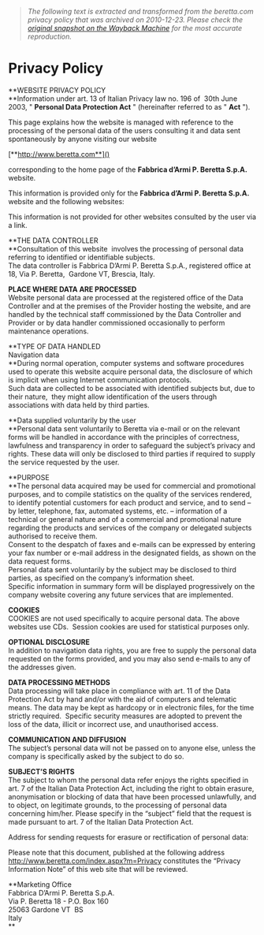 > *The following text is extracted and transformed from the beretta.com privacy policy that was archived on 2010-12-23. Please check the [original snapshot on the Wayback Machine](https://web.archive.org/web/20101223190022id_/http%3A//www.beretta.com/service-pages/privacy-policy/index.aspx%3Fm%3D53%26did%3D1385) for the most accurate reproduction.*

# Privacy Policy

**WEBSITE PRIVACY POLICY  
**Information under art. 13 of Italian Privacy law no. 196 of  30th June 2003, " **Personal Data Protection Act** " (hereinafter referred to as " **Act** ").

This page explains how the website is managed with reference to the processing of the personal data of the users consulting it and data sent spontaneously by anyone visiting our website

[**http://www.beretta.com**]()

corresponding to the home page of the **Fabbrica d’Armi P. Beretta S.p.A.** website.

This information is provided only for the **Fabbrica d’Armi P. Beretta S.p.A.** website and the following websites:

This information is not provided for other websites consulted by the user via a link.

**THE DATA CONTROLLER  
**Consultation of this website  involves the processing of personal data referring to identified or identifiable subjects.  
The data controller is Fabbrica D’Armi P. Beretta S.p.A., registered office at 18, Via P. Beretta,  Gardone VT, Brescia, Italy.

 **PLACE WHERE DATA ARE PROCESSED**  
Website personal data are processed at the registered office of the Data Controller and at the premises of the Provider hosting the website, and are handled by the technical staff commissioned by the Data Controller and Provider or by data handler commissioned occasionally to perform maintenance operations. 

**TYPE OF DATA HANDLED  
Navigation data  
**During normal operation, computer systems and software procedures used to operate this website acquire personal data, the disclosure of which is implicit when using Internet communication protocols.   
Such data are collected to be associated with identified subjects but, due to their nature,  they might allow identification of the users through associations with data held by third parties.

**Data supplied voluntarily by the user  
**Personal data sent voluntarily to Beretta via e-mail or on the relevant forms will be handled in accordance with the principles of correctness, lawfulness and transparency in order to safeguard the subject’s privacy and rights. These data will only be disclosed to third parties if required to supply the service requested by the user.

**PURPOSE  
**The personal data acquired may be used for commercial and promotional purposes, and to compile statistics on the quality of the services rendered, to identify potential customers for each product and service, and to send – by letter, telephone, fax, automated systems, etc. – information of a technical or general nature and of a commercial and promotional nature regarding the products and services of the company or delegated subjects authorised to receive them.  
Consent to the despatch of faxes and e-mails can be expressed by entering your fax number or e-mail address in the designated fields, as shown on the data request forms.   
Personal data sent voluntarily by the subject may be disclosed to third parties, as specified on the company’s information sheet.   
Specific information in summary form will be displayed progressively on the company website covering any future services that are implemented.

**COOKIES**  
COOKIES are not used specifically to acquire personal data. The above websites use CDs.  Session cookies are used for statistical purposes only.

**OPTIONAL DISCLOSURE**  
In addition to navigation data rights, you are free to supply the personal data requested on the forms provided, and you may also send e-mails to any of the addresses given.

**DATA PROCESSING METHODS**  
Data processing will take place in compliance with art. 11 of the Data Protection Act by hand and/or with the aid of computers and telematic means. The data may be kept as hardcopy or in electronic files, for the time strictly required.  Specific security measures are adopted to prevent the loss of the data, illicit or incorrect use, and unauthorised access.

**COMMUNICATION AND DIFFUSION**  
The subject’s personal data will not be passed on to anyone else, unless the company is specifically asked by the subject to do so.

**SUBJECT’S RIGHTS**  
The subject to whom the personal data refer enjoys the rights specified in art. 7 of the Italian Data Protection Act, including the right to obtain erasure, anonymisation or blocking of data that have been processed unlawfully, and to object, on legitimate grounds, to the processing of personal data concerning him/her. Please specify in the “subject” field that the request is made pursuant to art. 7 of the Italian Data Protection Act. 

Address for sending requests for erasure or rectification of personal data:

Please note that this document, published at the following address http://www.beretta.com/index.aspx?m=Privacy constitutes the “Privacy Information Note” of this web site that will be reviewed. 

**Marketing Office  
Fabbrica D’Armi P. Beretta S.p.A.  
Via P. Beretta 18 - P.O. Box 160  
25063 Gardone VT  BS  
Italy  
**
